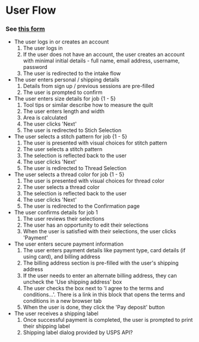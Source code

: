 # User Flow
### See [this form](https://cdn.shopify.com/s/files/1/0279/4727/0276/files/baq-longarm-intake-sla.pdf?v=1598578699)
* The user logs in or creates an account
  1. The user logs in
  2. If the user does not have an account, the user creates an account with minimal initial details - full name, email address, username, password
  3. The user is redirected to the intake flow
* The user enters personal / shipping details
  1. Details from sign up / previous sessions are pre-filled
  2. The user is prompted to confirm
* The user enters size details for job {1 - 5}
  1. Tool tips or similar describe how to measure the quilt
  2. The user enters length and width
  3. Area is calculated
  4. The user clicks 'Next'
  5. The user is redirected to Stich Selection
* The user selects a stitch pattern for job {1 - 5}
  1. The user is presented with visual choices for stitch pattern
  2. The user selects a stitch pattern
  3. The selection is reflected back to the user
  4. The user clicks 'Next'
  5. The user is redirected to Thread Selection
* The user selects a thread color for job {1 - 5}
  1. The user is presented with visual choices for thread color
  2. The user selects a thread color
  3. The selection is reflected back to the user
  4. The user clicks 'Next'
  5. The user is redirected to the Confirmation page
* The user confirms details for job 1
  1. The user reviews their selections
  2. The user has an opportunity to edit their selections
  3. When the user is satisfied with their selections, the user clicks 'Payment'
* The user enters secure payment information
  1. The user enters payment details like payment type, card details (if using card), and billing address
  2. The billing address section is pre-filled with the user's shipping address
  3. If the user needs to enter an alternate billing address, they can uncheck the 'Use shipping address' box
  4. The user checks the box next to 'I agree to the terms and conditions...'. There is a link in this block that opens the terms and conditions in a new browser tab
  5. When the user is done, they click the 'Pay deposit' button
* The user receives a shipping label
  1. Once successful payment is completed, the user is prompted to print their shipping label
  2. Shipping label dialog provided by USPS API?
